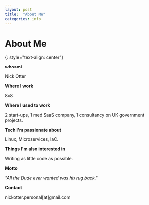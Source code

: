 ```yaml
---
layout: post
title:  "About Me"
categories: info
---
```


# About Me
{: style="text-align: center"}

**whoami** 

Nick Otter

**Where I work**

8x8

**Where I used to work**

2 start-ups, 1 med SaaS company, 1 consultancy on UK government projects.

**Tech I'm passionate about**

Linux, Microservices, IaC. 

**Things I'm also interested in**

Writing as little code as possible.

**Motto**

_"All the Dude ever wanted was his rug back."_

**Contact**

nickotter.personal[at]gmail.com

